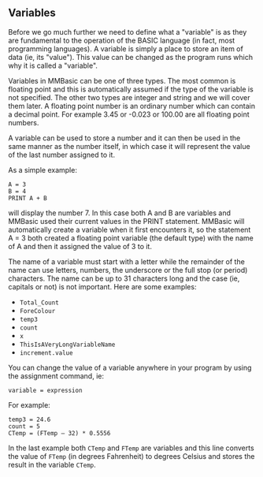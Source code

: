 
## Variables

Before we go much further we need to define what a "variable" is as they are fundamental to the
operation of the BASIC language (in fact, most programming languages). A variable is simply a
place to store an item of data (ie, its "value"). This value can be changed as the program runs which
why it is called a "variable".

Variables in MMBasic can be one of three types. The most common is floating point and this is
automatically assumed if the type of the variable is not specified. The other two types are integer and
string and we will cover them later. A floating point number is an ordinary number which can contain
a decimal point. For example 3.45 or -0.023 or 100.00 are all floating point numbers.

A variable can be used to store a number and it can then be used in the same manner as the number
itself, in which case it will represent the value of the last number assigned to it.

As a simple example:

```basic
A = 3
B = 4
PRINT A + B
```

will display the number 7. In this case both A and B are variables and MMBasic used their current
values in the PRINT statement. MMBasic will automatically create a variable when it first encounters
it, so the statement A = 3 both created a floating point variable (the default type) with the name of A
and then it assigned the value of 3 to it.

The name of a variable must start with a letter while the remainder of the name can use letters,
numbers, the underscore or the full stop (or period) characters. The name can be up to 31 characters
long and the case (ie, capitals or not) is not important. Here are some examples:

* `Total_Count`
* `ForeColour`
* `temp3`
* `count`
* `x`
* `ThisIsAVeryLongVariableName`
* `increment.value`

You can change the value of a variable anywhere in your program by using the assignment command, ie:

```basic
variable = expression
```

For example:

```basic
temp3 = 24.6
count = 5
CTemp = (FTemp – 32) * 0.5556
```

In the last example both `CTemp` and `FTemp` are variables and this line converts the value of `FTemp`
(in degrees Fahrenheit) to degrees Celsius and stores the result in the variable `CTemp`.

